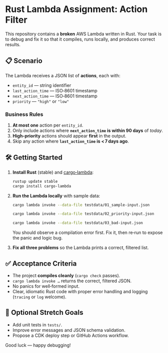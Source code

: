 # Rust Lambda Assignment: Action Filter

This repository contains a **broken** AWS Lambda written in Rust. Your task is to debug and fix it so that it compiles, runs locally, and produces correct results.

## 📋 Scenario

The Lambda receives a JSON list of **actions**, each with:

* `entity_id` — string identifier
* `last_action_time` — ISO‑8601 timestamp
* `next_action_time` — ISO‑8601 timestamp
* `priority` — `"high"` or `"low"`

### Business Rules

1. **At most one** action per `entity_id`.
2. Only include actions where **`next_action_time` is within 90 days** of *today*.
3. **High‑priority** actions should appear **first** in the output.
4. Skip any action where **`last_action_time` is < 7 days ago**.


## 🛠 Getting Started

1. **Install Rust** (stable) and [cargo‑lambda](https://github.com/cargo-lambda/cargo-lambda):

   ```bash
   rustup update stable
   cargo install cargo-lambda
   ```

2. **Run the Lambda locally** with sample data:

   ```bash
   cargo lambda invoke --data-file testdata/01_sample-input.json

   cargo lambda invoke --data-file testdata/02_priority-input.json

   cargo lambda invoke --data-file testdata/03_bad-input.json
   ```

   You should observe a compilation error first. Fix it, then re‑run to expose the panic and logic bug.

3. **Fix all three problems** so the Lambda prints a correct, filtered list.

## ✅ Acceptance Criteria

* The project **compiles cleanly** (`cargo check` passes).
* `cargo lambda invoke …` returns the correct, filtered JSON.
* No panics for well‑formed input.
* Clear, idiomatic Rust code with proper error handling and logging (`tracing` or `log` welcome).

## 🧪 Optional Stretch Goals

* Add unit tests in `tests/`.
* Improve error messages and JSON schema validation.
* Propose a CDK deploy step or GitHub Actions workflow.

Good luck — happy debugging!
